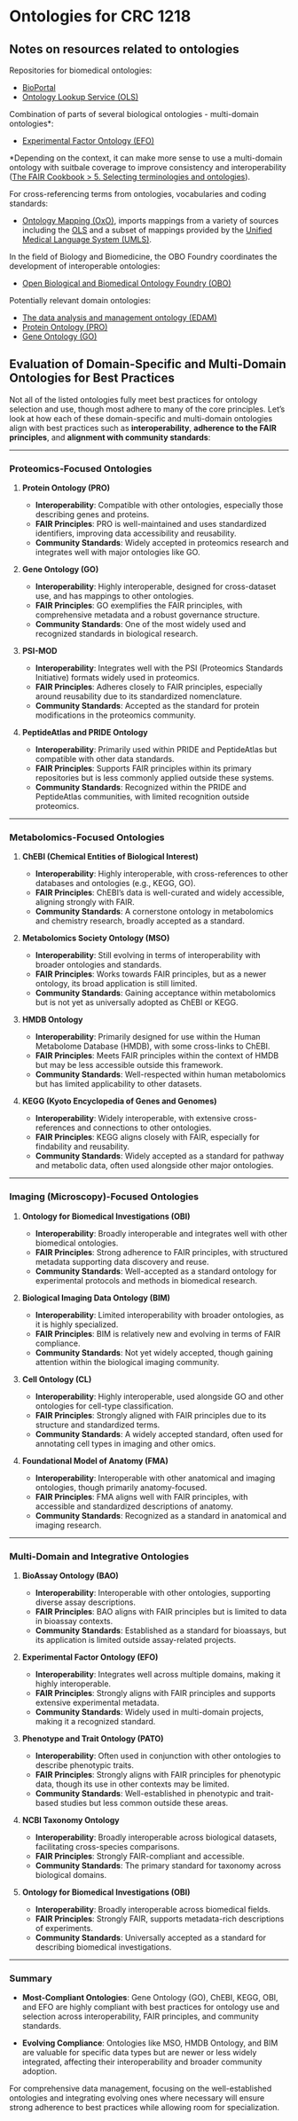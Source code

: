 # Ontologies for CRC 1218

## Notes on resources related to ontologies

Repositories for biomedical ontologies:

- [BioPortal](https://bioportal.bioontology.org/)
- [Ontology Lookup Service (OLS)](https://www.ebi.ac.uk/ols4/index)

Combination of parts of several biological ontologies - multi-domain ontologies*:

- [Experimental Factor Ontology (EFO)](https://www.ebi.ac.uk/efo/)

*Depending on the context, it can make more sense to use a multi-domain ontology with suitbale coverage to improve consistency and interoperability ([The FAIR Cookbook > 5. Selecting terminologies and ontologies](https://w3id.org/faircookbook/FCB020)).

For cross-referencing terms from ontologies, vocabularies and coding standards:

- [Ontology Mapping (OxO)](https://www.ebi.ac.uk/spot/oxo/), imports mappings from a variety of sources including the [OLS](https://www.ebi.ac.uk/ols4/index) and a subset of mappings provided by the [Unified Medical Language System (UMLS)](https://www.nlm.nih.gov/research/umls/index.html).

In the field of Biology and Biomedicine, the OBO Foundry coordinates the development of interoperable ontologies:

- [Open Biological and Biomedical Ontology Foundry (OBO)](https://obofoundry.org/)

Potentially relevant domain ontologies:

- [The data analysis and management ontology (EDAM)](https://github.com/edamontology/edamontology?tab=readme-ov-file)
- [Protein Ontology (PRO)](https://proconsortium.org/)
- [Gene Ontology (GO)](https://geneontology.org/)

## Evaluation of Domain-Specific and Multi-Domain Ontologies for Best Practices

Not all of the listed ontologies fully meet best practices for ontology selection and use, though most adhere to many of the core principles. Let’s look at how each of these domain-specific and multi-domain ontologies align with best practices such as **interoperability**, **adherence to the FAIR principles**, and **alignment with community standards**:

---

### Proteomics-Focused Ontologies

1. **Protein Ontology (PRO)**
   - **Interoperability**: Compatible with other ontologies, especially those describing genes and proteins.
   - **FAIR Principles**: PRO is well-maintained and uses standardized identifiers, improving data accessibility and reusability.
   - **Community Standards**: Widely accepted in proteomics research and integrates well with major ontologies like GO.

2. **Gene Ontology (GO)**
   - **Interoperability**: Highly interoperable, designed for cross-dataset use, and has mappings to other ontologies.
   - **FAIR Principles**: GO exemplifies the FAIR principles, with comprehensive metadata and a robust governance structure.
   - **Community Standards**: One of the most widely used and recognized standards in biological research.

3. **PSI-MOD**
   - **Interoperability**: Integrates well with the PSI (Proteomics Standards Initiative) formats widely used in proteomics.
   - **FAIR Principles**: Adheres closely to FAIR principles, especially around reusability due to its standardized nomenclature.
   - **Community Standards**: Accepted as the standard for protein modifications in the proteomics community.

4. **PeptideAtlas and PRIDE Ontology**
   - **Interoperability**: Primarily used within PRIDE and PeptideAtlas but compatible with other data standards.
   - **FAIR Principles**: Supports FAIR principles within its primary repositories but is less commonly applied outside these systems.
   - **Community Standards**: Recognized within the PRIDE and PeptideAtlas communities, with limited recognition outside proteomics.

---

### Metabolomics-Focused Ontologies

1. **ChEBI (Chemical Entities of Biological Interest)**
   - **Interoperability**: Highly interoperable, with cross-references to other databases and ontologies (e.g., KEGG, GO).
   - **FAIR Principles**: ChEBI’s data is well-curated and widely accessible, aligning strongly with FAIR.
   - **Community Standards**: A cornerstone ontology in metabolomics and chemistry research, broadly accepted as a standard.

2. **Metabolomics Society Ontology (MSO)**
   - **Interoperability**: Still evolving in terms of interoperability with broader ontologies and standards.
   - **FAIR Principles**: Works towards FAIR principles, but as a newer ontology, its broad application is still limited.
   - **Community Standards**: Gaining acceptance within metabolomics but is not yet as universally adopted as ChEBI or KEGG.

3. **HMDB Ontology**
   - **Interoperability**: Primarily designed for use within the Human Metabolome Database (HMDB), with some cross-links to ChEBI.
   - **FAIR Principles**: Meets FAIR principles within the context of HMDB but may be less accessible outside this framework.
   - **Community Standards**: Well-respected within human metabolomics but has limited applicability to other datasets.

4. **KEGG (Kyoto Encyclopedia of Genes and Genomes)**
   - **Interoperability**: Widely interoperable, with extensive cross-references and connections to other ontologies.
   - **FAIR Principles**: KEGG aligns closely with FAIR, especially for findability and reusability.
   - **Community Standards**: Widely accepted as a standard for pathway and metabolic data, often used alongside other major ontologies.

---

### Imaging (Microscopy)-Focused Ontologies

1. **Ontology for Biomedical Investigations (OBI)**
   - **Interoperability**: Broadly interoperable and integrates well with other biomedical ontologies.
   - **FAIR Principles**: Strong adherence to FAIR principles, with structured metadata supporting data discovery and reuse.
   - **Community Standards**: Well-accepted as a standard ontology for experimental protocols and methods in biomedical research.

2. **Biological Imaging Data Ontology (BIM)**
   - **Interoperability**: Limited interoperability with broader ontologies, as it is highly specialized.
   - **FAIR Principles**: BIM is relatively new and evolving in terms of FAIR compliance.
   - **Community Standards**: Not yet widely accepted, though gaining attention within the biological imaging community.

3. **Cell Ontology (CL)**
   - **Interoperability**: Highly interoperable, used alongside GO and other ontologies for cell-type classification.
   - **FAIR Principles**: Strongly aligned with FAIR principles due to its structure and standardized terms.
   - **Community Standards**: A widely accepted standard, often used for annotating cell types in imaging and other omics.

4. **Foundational Model of Anatomy (FMA)**
   - **Interoperability**: Interoperable with other anatomical and imaging ontologies, though primarily anatomy-focused.
   - **FAIR Principles**: FMA aligns well with FAIR principles, with accessible and standardized descriptions of anatomy.
   - **Community Standards**: Recognized as a standard in anatomical and imaging research.

---

### Multi-Domain and Integrative Ontologies

1. **BioAssay Ontology (BAO)**
   - **Interoperability**: Interoperable with other ontologies, supporting diverse assay descriptions.
   - **FAIR Principles**: BAO aligns with FAIR principles but is limited to data in bioassay contexts.
   - **Community Standards**: Established as a standard for bioassays, but its application is limited outside assay-related projects.

2. **Experimental Factor Ontology (EFO)**
   - **Interoperability**: Integrates well across multiple domains, making it highly interoperable.
   - **FAIR Principles**: Strongly aligns with FAIR principles and supports extensive experimental metadata.
   - **Community Standards**: Widely used in multi-domain projects, making it a recognized standard.

3. **Phenotype and Trait Ontology (PATO)**
   - **Interoperability**: Often used in conjunction with other ontologies to describe phenotypic traits.
   - **FAIR Principles**: Strongly aligns with FAIR principles for phenotypic data, though its use in other contexts may be limited.
   - **Community Standards**: Well-established in phenotypic and trait-based studies but less common outside these areas.

4. **NCBI Taxonomy Ontology**
   - **Interoperability**: Broadly interoperable across biological datasets, facilitating cross-species comparisons.
   - **FAIR Principles**: Strongly FAIR-compliant and accessible.
   - **Community Standards**: The primary standard for taxonomy across biological domains.

5. **Ontology for Biomedical Investigations (OBI)**
   - **Interoperability**: Broadly interoperable across biomedical fields.
   - **FAIR Principles**: Strongly FAIR, supports metadata-rich descriptions of experiments.
   - **Community Standards**: Universally accepted as a standard for describing biomedical investigations.

---

### Summary

- **Most-Compliant Ontologies**: Gene Ontology (GO), ChEBI, KEGG, OBI, and EFO are highly compliant with best practices for ontology use and selection across interoperability, FAIR principles, and community standards.

- **Evolving Compliance**: Ontologies like MSO, HMDB Ontology, and BIM are valuable for specific data types but are newer or less widely integrated, affecting their interoperability and broader community adoption.

For comprehensive data management, focusing on the well-established ontologies and integrating evolving ones where necessary will ensure strong adherence to best practices while allowing room for specialization.
